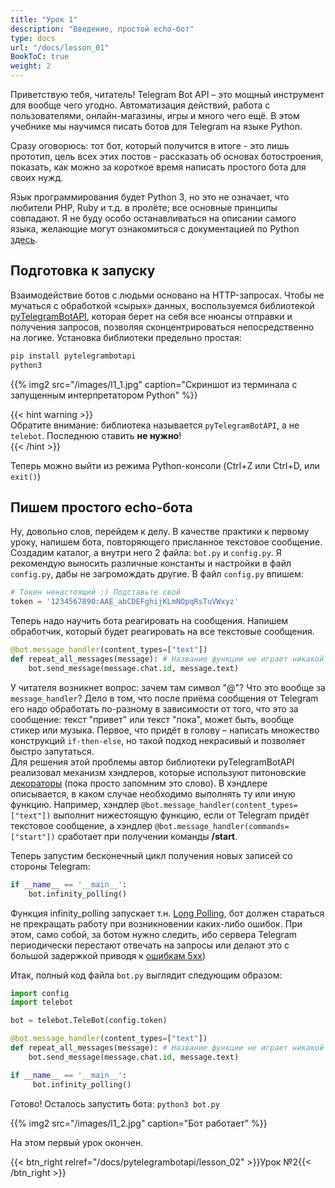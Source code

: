 ```yaml
---
title: "Урок 1"
description: "Введение, простой echo-бот"
type: docs
url: "/docs/lesson_01"
BookToC: true
weight: 2
---
```


Приветствую тебя, читатель! Telegram Bot API – это мощный инструмент для вообще чего угодно. Автоматизация действий, работа с пользователями, онлайн-магазины, игры и много чего ещё. В этом учебнике мы научимся писать ботов для Telegram на языке Python.  

Сразу оговорюсь: тот бот, который получится в итоге - это лишь прототип, цель всех этих постов - рассказать об основах ботостроения, показать, как можно за короткое время написать простого бота для своих нужд.  

Язык программирования будет Python 3, но это не означает, что любители PHP, Ruby и т.д. в пролёте; все основные принципы совпадают. Я не буду особо останавливаться на описании самого языка, желающие могут ознакомиться с документацией по Python [здесь](https://www.python.org/doc/versions/).  

## Подготовка к запуску

Взаимодействие ботов с людьми основано на HTTP-запросах. Чтобы не мучаться с обработкой «сырых» данных, воспользуемся библиотекой [pyTelegramBotAPI](https://github.com/eternnoir/pyTelegramBotAPI), которая берет на себя все нюансы отправки и получения запросов, позволяя сконцентрироваться непосредственно на логике. Установка библиотеки предельно простая:

```bash
pip install pytelegrambotapi
python3
```

{{% img2 src="/images/l1_1.jpg" caption="Скриншот из терминала с запущенным интерпретатором Python" %}}

{{< hint warning >}}  
Обратите внимание: библиотека называется `pyTelegramBotAPI`, а не `telebot`. Последнюю ставить **не нужно**!  
{{< /hint >}}

Теперь можно выйти из режима Python-консоли (Ctrl+Z или Ctrl+D, или `exit()`)

## Пишем простого echo-бота
Ну, довольно слов, перейдем к делу. В качестве практики к первому уроку, напишем бота, повторяющего присланное текстовое сообщение. Создадим каталог, а внутри него 2 файла: `bot.py` и `config.py`. Я рекомендую выносить различные константы и настройки в файл `config.py`, дабы не загромождать другие. В файл `config.py` впишем:

```python
# Токен ненастоящий :) Подставьте свой
token = '1234567890:AAE_abCDEFghijKLmNOpqRsTuVWxyz'
```

Теперь надо научить бота реагировать на сообщения. Напишем обработчик, который будет реагировать на все текстовые сообщения.

```python
@bot.message_handler(content_types=["text"])
def repeat_all_messages(message): # Название функции не играет никакой роли
    bot.send_message(message.chat.id, message.text)
```

У читателя возникнет вопрос: зачем там символ "@"? Что это вообще за `message_handler`? Дело в том, что после приёма сообщения от Telegram его надо обработать по-разному в зависимости от того, что это за сообщение: текст "привет" или текст "пока", может быть, вообще стикер или музыка. Первое, что придёт в голову – написать множество конструкций `if-then-else`, но такой подход некрасивый и позволяет быстро запутаться.   
Для решения этой проблемы автор библиотеки pyTelegramBotAPI реализовал механизм хэндлеров, которые используют питоновские [декораторы](https://devpractice.ru/python-lesson-19-decorators) (пока просто запомним это слово). В хэндлере описывается, в каком случае необходимо выполнять ту или иную функцию. Например, хэндлер `@bot.message_handler(content_types=["text"])` выполнит нижестоящую функцию, если от Telegram придёт текстовое сообщение, а хэндлер `@bot.message_handler(commands=["start"])` сработает при получении команды **/start**.

Теперь запустим бесконечный цикл получения новых записей со стороны Telegram:

```python
if __name__ == '__main__':
    bot.infinity_polling()
```

Функция infinity_polling запускает т.н. [Long Polling](http://www.pubnub.com/blog/http-long-polling/), бот должен стараться не прекращать работу при возникновении каких-либо ошибок. При этом, само собой, за ботом нужно следить, ибо сервера Telegram периодически перестают отвечать на запросы или делают это с большой задержкой приводя к [ошибкам 5xx](https://ru.wikipedia.org/wiki/Список_кодов_состояния_HTTP#5xx))

Итак, полный код файла `bot.py` выглядит следующим образом:

```python
import config
import telebot

bot = telebot.TeleBot(config.token)

@bot.message_handler(content_types=["text"])
def repeat_all_messages(message): # Название функции не играет никакой роли
    bot.send_message(message.chat.id, message.text)

if __name__ == '__main__':
     bot.infinity_polling()
```

Готово! Осталось запустить бота: `python3 bot.py`

{{% img2 src="/images/l1_2.jpg" caption="Бот работает" %}}

На этом первый урок окончен.

{{< btn_right relref="/docs/pytelegrambotapi/lesson_02" >}}Урок №2{{< /btn_right >}}
